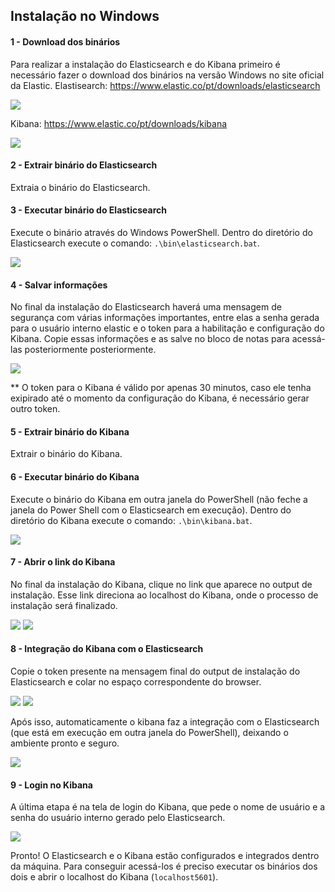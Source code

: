 ## Instalação no Windows

#### 1 - Download dos binários
Para realizar a instalação do Elasticsearch e do Kibana primeiro é necessário fazer o download dos binários na versão Windows no site oficial da Elastic.
Elastisearch: https://www.elastic.co/pt/downloads/elasticsearch

![](https://github.com/jcampolim/ElasticGuide/blob/main/img/download-elasticsearch.png)

Kibana: https://www.elastic.co/pt/downloads/kibana

![](https://github.com/jcampolim/ElasticGuide/blob/main/img/download-kibana.png)

#### 2 - Extrair binário do Elasticsearch
Extraia o binário do Elasticsearch.

#### 3 - Executar binário do Elasticsearch
Execute o binário através do Windows PowerShell. Dentro do diretório do Elasticsearch execute o comando: `.\bin\elasticsearch.bat`.

![](https://github.com/jcampolim/ElasticGuide/blob/main/img/elasticBat.jpg)

#### 4 - Salvar informações
No final da instalação do Elasticsearch haverá uma mensagem de segurança com várias informações importantes, entre elas a senha gerada para o usuário interno elastic e o token para a habilitação e configuração do Kibana. Copie essas informações e as salve no bloco de notas para acessá-las posteriormente posteriormente.

![](https://github.com/jcampolim/ElasticGuide/blob/main/img/elasticInfo.jpg)

** O token para o Kibana é válido por apenas 30 minutos, caso ele tenha exipirado até o momento da configuração do Kibana, é necessário gerar outro token.

#### 5 - Extrair binário do Kibana
Extrair o binário do Kibana.

#### 6 - Executar binário do Kibana
Execute o binário do Kibana em outra janela do PowerShell (não feche a janela do Power Shell com o Elasticsearch em execução). Dentro do diretório do Kibana execute o comando: `.\bin\kibana.bat`.

![](https://github.com/jcampolim/ElasticGuide/blob/main/img/kibanaBat.jpg)

#### 7 - Abrir o link do Kibana
No final da instalação do Kibana, clique no link que aparece no output de instalação. Esse link direciona ao localhost do Kibana, onde o processo de instalação será finalizado.

![](https://github.com/jcampolim/ElasticGuide/blob/main/img/kibanaOutput.jpg)
![](https://github.com/jcampolim/ElasticGuide/blob/main/img/kibanaLink.jpg)

#### 8 - Integração do Kibana com o Elasticsearch
Copie o token presente na mensagem final do output de instalação do Elasticsearch e colar no espaço correspondente do browser. 

![](https://github.com/jcampolim/ElasticGuide/blob/main/img/blocoToken.jpg)
![](https://github.com/jcampolim/ElasticGuide/blob/main/img/kibanaToken.jpg)

Após isso, automaticamente o kibana faz a integração com o Elasticsearch (que está em execução em outra janela do PowerShell), deixando o ambiente pronto e seguro.

![](https://github.com/jcampolim/ElasticGuide/blob/main/img/elasticConfigure.jpg)

#### 9 - Login no Kibana
A última etapa é na tela de login do Kibana, que pede o nome de usuário e a senha do usuário interno gerado pelo Elasticsearch.

![](https://github.com/jcampolim/ElasticGuide/blob/main/img/login.jpg)

Pronto! O Elasticsearch e o Kibana estão configurados e integrados dentro da máquina. Para conseguir acessá-los é preciso executar os binários dos dois e abrir o localhost do Kibana (`localhost5601`).